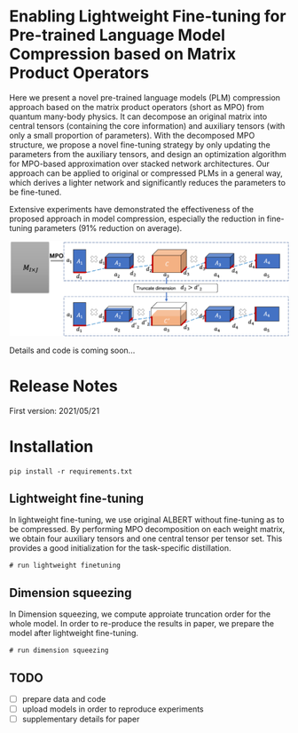 # Enabling Lightweight Fine-tuning for Pre-trained Language Model Compression based on Matrix Product Operators
Here we present a novel pre-trained language models (PLM) compression approach based on the matrix product operators (short as MPO) from quantum many-body physics.
It can decompose an original matrix into central tensors (containing the core information) and auxiliary tensors (with only a small proportion of parameters). With the decomposed MPO structure, we propose a novel fine-tuning strategy by only updating the parameters from the auxiliary tensors, and design an optimization algorithm for MPO-based approximation over stacked network architectures. Our approach can be applied to original or compressed PLMs in a general way, which derives a lighter network and significantly reduces the parameters to be fine-tuned. 

Extensive experiments have demonstrated the effectiveness of the proposed approach in model compression, especially the reduction in fine-tuning parameters (91% reduction on average).


 ![image](images/fig-MPO.png)
 
Details and code is coming soon...
 # Release Notes
 First version: 2021/05/21

 # Installation
 ```shell
pip install -r requirements.txt
 ```
## Lightweight fine-tuning
In lightweight fine-tuning, we use original ALBERT without fine-tuning as to be compressed. By performing MPO decomposition on each weight matrix, we obtain four auxiliary tensors and one central tensor per tensor set. This provides a good initialization for the task-specific distillation.

```shell
# run lightweight finetuning
```
## Dimension squeezing
In Dimension squeezing, we compute approiate truncation order for the whole model. In order to re-produce the results in paper, we prepare the model after lightweight fine-tuning.

```shell
# run dimension squeezing
```

## TODO
- [ ] prepare data and code
- [ ] upload models in order to reproduce experiments
- [ ] supplementary details for paper